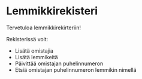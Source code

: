﻿# Lemmikkirekisteri

Tervetuloa lemmikkirekirteriin!

Rekisterissä voit:
- Lisätä omistajia
- Lisätä lemmikeitä
- Päivittää omistajan puhelinnumeron
- Etsiä omistajan puhelinnumeron lemmikin nimellä 

